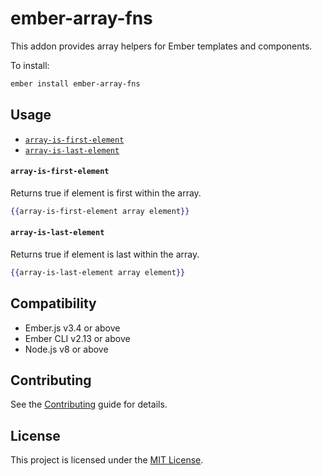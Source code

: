 ember-array-fns
==============================================================================
This addon provides array helpers for Ember templates and components.

To install:

```sh
ember install ember-array-fns
```

Usage
------------------------------------------------------------------------------
* [`array-is-first-element`](#array-is-first-element)
* [`array-is-last-element`](#array-is-last-element)


#### `array-is-first-element`
Returns true if element is first within the array.

```hbs
{{array-is-first-element array element}}
```

#### `array-is-last-element`
Returns true if element is last within the array.

```hbs
{{array-is-last-element array element}}
```


Compatibility
------------------------------------------------------------------------------
* Ember.js v3.4 or above
* Ember CLI v2.13 or above
* Node.js v8 or above


Contributing
------------------------------------------------------------------------------
See the [Contributing](CONTRIBUTING.md) guide for details.


License
------------------------------------------------------------------------------
This project is licensed under the [MIT License](LICENSE.md).
